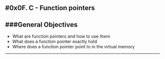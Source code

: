#0x0F. C - Function pointers
--
###General Objectives
--
* What are function pointers and how to use them
* What does a function pointer exactly hold
* Where does a function pointer point to in the virtual memory
---
